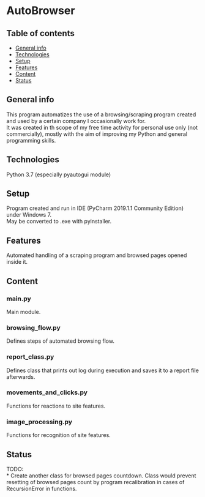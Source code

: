 # AutoBrowser

## Table of contents
* [General info](#general-info)  
* [Technologies](#technologies)  
* [Setup](#setup)  
* [Features](#features)
* [Content](#content)  
* [Status](#status)  


## General info
This program automatizes the use of a browsing/scraping program created and used by a certain company I occasionally work for.  
It was created in th scope of my free time activity for personal use only (not commercially), mostly with the aim of improving my Python and general programming skills.

## Technologies
Python 3.7 (especially pyautogui module)

## Setup
Program created and run in IDE (PyCharm 2019.1.1 Community Edition) under Windows 7.  
May be converted to .exe with pyinstaller.

## Features
Automated handling of a scraping program and browsed pages opened inside it.

## Content

### main.py
Main module.
### browsing_flow.py
Defines steps of automated browsing flow.
### report_class.py
Defines class that prints out log during execution and saves it to a report file afterwards.
### movements_and_clicks.py
Functions for reactions to site features.
### image_processing.py
Functions for recognition of site features.

## Status
TODO:  
    * Create another class for browsed pages countdown. Class would prevent resetting of browsed pages count by program recalibration in cases of RecursionError in functions.  